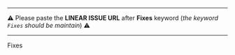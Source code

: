 ____
⚠️ Please paste the **LINEAR ISSUE URL** after **Fixes** keyword (_the keyword `Fixes` should be maintain_) ⚠️
____

Fixes 
